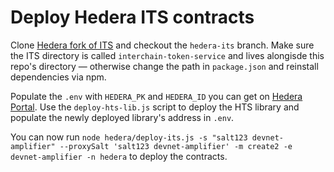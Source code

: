 # Deploy Hedera ITS contracts

Clone [Hedera fork of ITS](http://github.com/commonprefix/interchain-token-service/tree/hedera-its) and checkout the `hedera-its` branch. Make sure the ITS directory is called `interchain-token-service` and lives alongisde this repo's directory — otherwise change the path in `package.json` and reinstall dependencies via npm.

Populate the `.env` with `HEDERA_PK` and `HEDERA_ID` you can get on [Hedera Portal](http://portal.hedera.com). Use the `deploy-hts-lib.js` script to deploy the HTS library and populate the newly deployed library's address in `.env`.

You can now run `node hedera/deploy-its.js -s "salt123 devnet-amplifier" --proxySalt 'salt123 devnet-amplifier' -m create2 -e devnet-amplifier -n hedera` to deploy the contracts.
